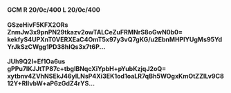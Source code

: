 #### GCM R 20/0c/400 L 20/0c/400
**GSzeHivF5KFX2ORs**<br/>**ZnmJw3x9pnPN29tkazv2owTALCeZuFRMNrS8oGwN0b0=**<br/>**kekfyS4UPXnT0VERXEaC4OmT5x97y3vQ7gKG/u2EbnMHPlYUgMs95YdYrJkSzCWgg1PD38hIQs3x7t6P...**<br/><br/>
**JUh9Q2l+Ef1Oa6us**<br/>**gPPu7IKJJtTP87c+tbglBNqcXiYpbH+pYubKzjqJ2oQ=**<br/>**xytbnv4ZVhNSEkJ46ylLNsP4Xi3EK1od1oaLR7qBh5WOgxKmOtZZlLv9C812Y+RIIvbW+aP6zGdZ4rYS...**